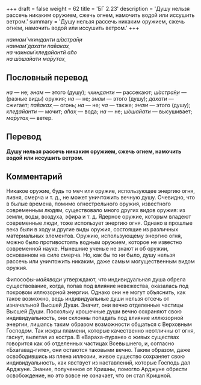 +++
draft = false
weight = 62
title = 'БГ 2.23'
description = 'Душу нельзя рассечь никаким оружием, сжечь огнем, намочить водой или иссушить ветром.'
summary = 'Душу нельзя рассечь никаким оружием, сжечь огнем, намочить водой или иссушить ветром.'
+++

_наинам̇ чхинданти ш́астра̄н̣и  
наинам̇ дахати па̄ваках̣  
на чаинам̇ кледайантй а̄по  
на ш́ошайати ма̄рутах̣_

## Пословный перевод

_на_ — не; _энам_ — этого (душу); _чхинданти_ — рассекают; _ш́астра̄н̣и_ — (разные виды) оружия; _на_ — не; _энам_ — этого (душу); _дахати_ — сжигает; _па̄ваках̣_ — огонь; _на_ — не; _ча_ — также; _энам_ — этого (душу); _кледайанти_ — мочит; _а̄пах̣_ — вода; _на_ — не; _ш́ошайати_ — высушивает; _ма̄рутах̣_ — ветер.

## Перевод

**Душу нельзя рассечь никаким оружием, сжечь огнем, намочить водой или иссушить ветром.**

## Комментарий

Никакое оружие, будь то меч или оружие, использующее энергию огня, ливня, смерча и т. д., не может уничтожить вечную душу. Очевидно, что в былые времена, помимо огнестрельного оружия, известного современным людям, существовало много других видов оружия: из земли, воды, воздуха, эфира и т. д. Ядерное оружие, которым владеют современные люди, тоже использует энергию огня. Однако в прошлые века были в ходу и другие виды оружия, состоящие из различных материальных элементов. Оружию, использующему энергию огня, можно было противостоять водным оружием, которое не известно современной науке. Нынешние ученые не знают и об оружии, основанном на силе смерча. Но, как бы то ни было, душу нельзя рассечь или уничтожить никаким, даже самым могущественным видом оружия.

Философы-_майявади_ утверждают, что индивидуальная душа обрела существование, когда, попав под влияние невежества, оказалась под покровом иллюзорной энергии. Однако они не могут объяснить, как такое возможно, ведь индивидуальные души нельзя отсечь от изначальной Высшей Души. Значит, они вечно отделенные частицы Высшей Души. Поскольку крошечные души вечно сохраняют свою индивидуальность, они склонны попадать под влияние иллюзорной энергии, лишаясь таким образом возможности общаться с Верховным Господом. Так искры пламени, которые качественно неотличны от огня, гаснут, вылетая из костра. В «Вараха-пуране» о живых существах говорится как об отделенных частицах Всевышнего, и, согласно «Бхагавад-гите», они остаются таковыми вечно. Таким образом, даже освободившись из плена иллюзии, живое существо сохраняет свою индивидуальность, как явствует из наставлений, которые Господь дал Арджуне. Знание, полученное от Кришны, помогло Арджуне обрести освобождение, но это вовсе не означает, что он стал Кришной.
